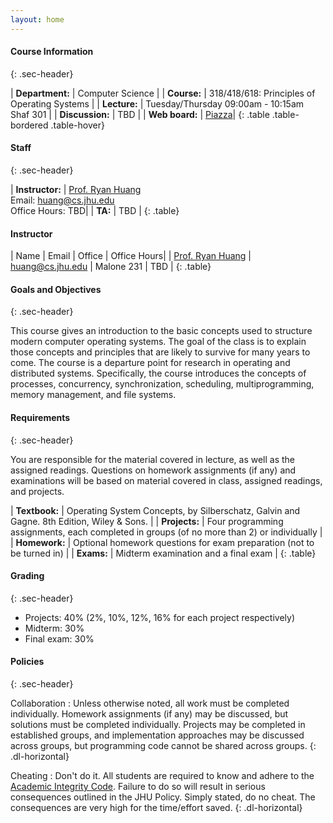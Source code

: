 ```yaml
---
layout: home
---
```

#### Course Information
{: .sec-header}

| **Department:**    | Computer Science                                 |
| **Course:**        | 318/418/618: Principles of Operating Systems     |
| **Lecture:**       | Tuesday/Thursday 09:00am - 10:15am <br> Shaf 301 |
| **Discussion:**    | TBD                                              |
| **Web board:**     | [Piazza](https://piazza.com/jhu/fall2017/600.318)|
{: .table .table-bordered .table-hover}


#### Staff
{: .sec-header}

| **Instructor:** | [Prof. Ryan Huang](http://cs.jhu.edu/~huang) <br> Email: huang@cs.jhu.edu <br> Office Hours: TBD|
| **TA:**         | TBD |
{: .table}

#### Instructor

| Name  | Email | Office | Office Hours|
| [Prof. Ryan Huang](http://cs.jhu.edu/~huang) | huang@cs.jhu.edu | Malone 231 | TBD |
{: .table}   

#### Goals and Objectives
{: .sec-header}

This course gives an introduction to the basic concepts used to structure modern 
computer operating systems. The goal of the class is to explain those concepts 
and principles that are likely to survive for many years to come. The course 
is a departure point for research in operating and distributed systems. 
Specifically, the course introduces the concepts of processes, concurrency, 
synchronization, scheduling, multiprogramming, memory management, and file systems.


#### Requirements
{: .sec-header}

You are responsible for the material covered in lecture, as well as the 
assigned readings. Questions on homework assignments (if any) and examinations 
will be based on material covered in class, assigned readings, and projects.

| **Textbook:** | Operating System Concepts, by Silberschatz, Galvin and Gagne. 8th Edition, Wiley & Sons.   |
| **Projects:** | Four programming assignments, each completed in groups (of no more than 2) or individually |
| **Homework:** | Optional homework questions for exam preparation (not to be turned in)                     |
| **Exams:**    | Midterm examination and a final exam                                                       |
{: .table}

#### Grading
{: .sec-header}

* Projects: 40% (2%, 10%, 12%, 16% for each project respectively)
* Midterm: 30%
* Final exam: 30%

#### Policies
{: .sec-header}

Collaboration
: Unless otherwise noted, all work must be completed individually. 
  Homework assignments (if any) may be discussed, but solutions must 
  be completed individually. Projects may be completed in established 
  groups, and implementation approaches may be discussed across groups, 
  but programming code cannot be shared across groups.
{: .dl-horizontal}

Cheating
: <span class="text-danger">Don't do it</span>. All students are required to know and adhere to the 
  [Academic Integrity Code](https://www.cs.jhu.edu/academic-integrity-code). Failure to do so 
  will result in serious consequences outlined in the JHU Policy. Simply stated, do no cheat. 
  The consequences are very high for the time/effort saved.
{: .dl-horizontal}
